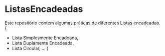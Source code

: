 # ListasEncadeadas
Este repositório contem algumas práticas de diferentes Listas encadeadas.
 {
  * Lista Simplesmente Encadeada,
  * Lista Duplamente Encadeada, 
  * Lista Circular,
  ... }
